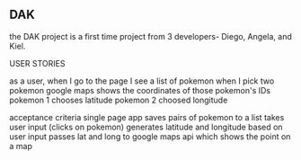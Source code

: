 ## DAK

the DAK project is a first time project from 3 developers- Diego, Angela, and Kiel.

USER STORIES

as a user, when I go to the page I see a list of pokemon
when I pick two pokemon
google maps shows the coordinates of those pokemon's IDs
pokemon 1 chooses latitude
pokemon 2 choosed longitude

acceptance criteria
single page app
saves pairs of pokemon to a list
takes user input (clicks on pokemon)
generates latitude and longitude based on user input
passes lat and long to google maps api
which shows the point on a map
